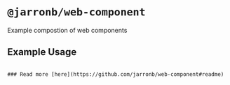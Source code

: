 # `@jarronb/web-component`

Example compostion of web components

## Example Usage

```

### Read more [here](https://github.com/jarronb/web-component#readme)
